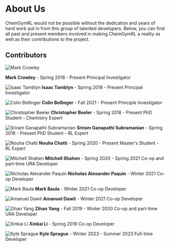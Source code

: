 # About Us

ChemGymRL would not be possible without the dedication and years of hard work put in from this group of talented developers. Below, you can find all past and present members involved in making ChemGymRL a reality as well as their contributions to the project.

## Contributors

![Mark Crowley](contributors/mark_c.png)

**Mark Crowley** - Spring 2018 - Present
Principal Investigator

![Isaac Tamblyn](contributors/isaac.jpg)
**Isaac Tamblyn** - Spring 2018 - Present
Principal Investigator

![Colin Bellinger](contributors/cb.jpeg)
**Colin Bellinger** - Fall 2021 - Present
Principle Investigator

![Christopher Beeler](contributors/chris.png)
**Christopher Beeler** - Spring 2018 - Present
PhD Student - Chemistry Expert

![Sriram Ganapathi Subramanian](contributors/siriam.jpg)
**Sriram Ganapathi Subramanian** - Spring 2018 - Present
PhD Student - RL Expert

![Nouha Chatti](contributors/nouha.png)
**Nouha Chatti** - Spring 2020 - Present
Master's Student - RL Expert

![Mitchell Shahen](contributors/mitchell.png)
**Mitchell Shahen** - Spring 2020 - Spring 2021
Co-op and part-time URA Developer

![Nicholas Alexander Paquin](contributors/nicholas.png)
**Nicholas Alexander Paquin** - Winter 2021
Co-op Developer

![Mark Baula](contributors/mark_b.png)
**Mark Baula** - Winter 2021
Co-op Developer

![Amanuel Dawit](contributors/amanuel.jpg)
**Amanuel Dawit** - Winter 2021
Co-op Developer

![Zihan Yang](contributors/Zihan_Yang.jpg)
**Zihan Yang** - Fall 2019 - Winter 2020
Co-op and part-time URA Developer

![Xinkai Li](contributors/Xinkai.jpeg)
**Xinkai Li** - Spring 2019
Co-op Developer

![Kyle Sprague](contributors/kyle.png)
**Kyle Sprague** - Winter 2023 - Summer 2023
Full-time Developer